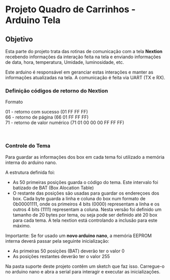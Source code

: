 # Projeto Quadro de Carrinhos - Arduino Tela

## Objetivo

Esta parte do projeto trata das rotinas de comunicação com a tela **Nextion** recebendo informações da interação feita na tela e enviando informações de data, hora, temperatura, Umidade, luminosidade, etc.

Este arduino é responsável em geranciar estas interações e manter as informações atualizadas na tela. A comunicação é feita via UART (TX e RX).

### Definição códigos de retorno do Nextion

Formato

01 - retorno com sucesso (01 FF FF FF)</br>
66 - retorno de página (66 01 FF FF FF)</br>
71 - retorno de valor numérico (71 01 00 00 00 FF FF FF)</br>

</br>

### Controle do Tema

Para guardar as informações dos box em cada tema foi utilizado a memória interna do arduino nano.

A estrutura definida foi:

- As 50 primeiras posições guarda o código do tema. Este intervalo foi batizado de  BAT (Box Alocation Table)
- O restante das posições são usadas para guardar os endereçoes dos box. Cada byte guarda a linha e coluna do box num formato de 0b00001111, onde os primeiros 4 bits (0000) representam a linha e os outros 4 bits (1111) representam a coluna. Nesta versão foi definido um tamanho de 20 bytes por tema, ou seja pode ser definido até 20 box para cada tema. A tela nextion está controlando a inclusão para este máximo.

Importante: Se for usado um <b>novo arduino nano</b>, a memória EEPROM interna deverá passar pela seguinte inicialização:

- As primeiras 50 posições (BAT) deverão ter o valor 0
- As posições restantes deverão ter o valor 255

Na pasta suporte deste projeto contêm um sketch que faz isso. Carregue-o no arduino nano e abra a serial para interagir e executar as inicializações.
